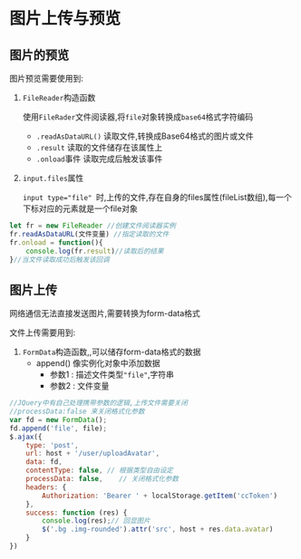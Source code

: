 # 图片上传与预览

## 图片的预览

图片预览需要使用到:

1. `FileReader`构造函数

   使用`FileRader`文件阅读器,将`file`对象转换成`base64`格式字符编码

   - `.readAsDataURL()` 读取文件,转换成Base64格式的图片或文件
   - `.result` 读取的文件储存在该属性上
   - `.onload`事件 读取完成后触发该事件

2. `input.files`属性

   `input type="file" `时,上传的文件,存在自身的files属性(fileList数组),每一个下标对应的元素就是一个file对象

```js
let fr = new FileReader //创建文件阅读器实例
fr.readAsDataURL(文件变量) //指定读取的文件
fr.onload = function(){
    console.log(fr.result)//读取后的结果
}//当文件读取成功后触发该回调
```

## 图片上传

网络通信无法直接发送图片,需要转换为form-data格式

文件上传需要用到:

1. `FormData`构造函数,,可以储存form-data格式的数据
   - append() 像实例化对象中添加数据
     - 参数1 : 描述文件类型`"file"`,字符串
     - 参数2 : 文件变量


```js
//JQuery中有自己处理携带参数的逻辑,上传文件需要关闭
//processData:false 来关闭格式化参数
var fd = new FormData();
fd.append('file', file);
$.ajax({
	type: 'post',
	url: host + '/user/uploadAvatar',
	data: fd,
	contentType: false, // 根据类型自由设定
	processData: false,    // 关闭格式化参数
	headers: {
		Authorization: 'Bearer ' + localStorage.getItem('ccToken')
	},
	success: function (res) {
		console.log(res);// 回显图片 
		$('.bg .img-rounded').attr('src', host + res.data.avatar)
	}
})

```

